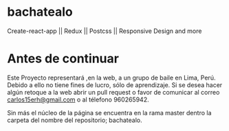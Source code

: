 # bachatealo
Create-react-app    ||   Redux  ||   Postcss ||   Responsive Design and more

# Antes de continuar
Este Proyecto representará ,en la web, a un grupo de baile en Lima, Perú. Debido a ello no tiene fines de lucro, sólo de aprendizaje.
Si se desea hacer algún retoque a la web abrir un pull request o favor de comunicar al correo carlos15erh@gmail.com o al télefono 960265942.

Sin más el núcleo de la página se encuentra en la rama master dentro la carpeta del nombre del repositorio; bachatealo.

